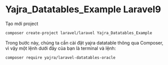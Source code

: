 # Yajra_Datatables_Example Laravel9
Tạo mới project

```Dockerfile
composer create-project laravel/laravel Yajra_Datatables_Example
```

Trong bước này, chúng ta cần cài đặt yajra datatable thông qua  Composer, vì vậy một lệnh dưới đây của bạn là terminal và lệnh:

```Dockerfile
composer require yajra/laravel-datatables-oracle
```
